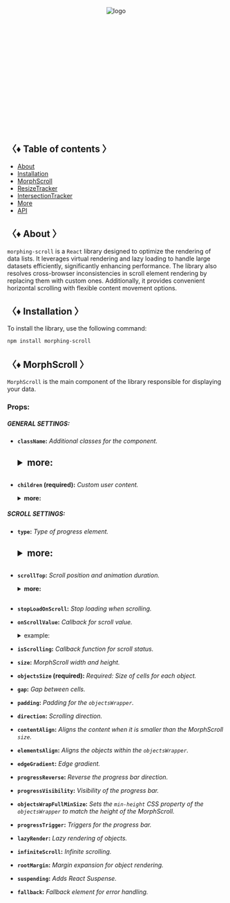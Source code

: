 <div align="center" style="height: 282px;">
  <img src="https://drive.google.com/uc?export=view&id=1zaKS3ZOVpeVEY2xcwZmUhdYuRBGBzZRR" alt="logo"/>
</div>

## 〈♦ Table of contents 〉

- [About](#-about-)
- [Installation](#-installation-)
- [MorphScroll](#-morph_scroll-)
- [ResizeTracker](#-resizet_racker-)
- [IntersectionTracker](#-intersection_tracker-)
- [More](#-more-)
- [API](#-api-)

## 〈♦ About 〉

`morphing-scroll` is a `React` library designed to optimize the rendering of data lists. It leverages virtual rendering and lazy loading to handle large datasets efficiently, significantly enhancing performance. The library also resolves cross-browser inconsistencies in scroll element rendering by replacing them with custom ones. Additionally, it provides convenient horizontal scrolling with flexible content movement options.

## 〈♦ Installation 〉

To install the library, use the following command:

```bash
npm install morphing-scroll
```

## 〈♦ MorphScroll 〉

`MorphScroll` is the main component of the library responsible for displaying your data.

### Props:

##### GENERAL SETTINGS:

- **`className`:** _Additional classes for the component._<br />
  <h2>

  <details>
  <summary><strong>more:</strong></summary>
  <strong>type:</strong> string<br />
  <strong>example:</strong>

  ```tsx
  <MorphScroll
    className="my-class"
    // another props
  >
    {children}
  </MorphScroll>
  ```

  </details>
  <h2>

- **`children` (required):** _Custom user content._
  <details>
  <summary><strong>more:</strong></summary>
  <strong>type:</strong> React.ReactNode<br />
  <strong>example:</strong>

  ```tsx
  <MorphScroll
  // your props
  >
    {children}
  </MorphScroll>
  ```

  </details>

##### SCROLL SETTINGS:

- **`type`:** _Type of progress element._<br />
  <h2>

  <details>
  <summary><strong>more:</strong></summary>
  <strong>type:</strong> "scroll" | "slider"<br />
  <strong>default:</strong> "scroll"<br />
  <strong>example:</strong>

  ```tsx
  <MorphScroll
    type="slider"
    // another props
  >
    {children}
  </MorphScroll>
  ```

  </details>
  <h2>

- **`scrollTop`:** _Scroll position and animation duration._
  <details>
  <summary><strong>more:</strong></summary>
  <strong>type:</strong> { value: number | "end"; duration?: number }<br />
  <strong>default:</strong> { value: 1; duration: 200 }<br />
  <strong>description:</strong> <em><br />
  The default value for <code>value</code> is set to 1 to prevent sudden scrolling to the start of the list, especially when loading new elements at the top of the MorphScroll. The value <code>"end"</code> scrolls to the end of the list upon loading and is useful when adding new items to the bottom of the list and will not work when adding new items to the top.<br />
  The <code>duration</code> parameter specifies the scrolling speed for the <code>scrollTop</code> values. This parameter is optional and you can only use `value'.</em><br />
  <strong>example:</strong>

  ```tsx
  <MorphScroll
    scrollTop={{ value: 100; duration: 100 }}
    // another props
  >
    {children}
  </MorphScroll>
  ```

  </details>
  <h2>

- **`stopLoadOnScroll`:** _Stop loading when scrolling._

- **`onScrollValue`:** _Callback for scroll value._
  <details>
  <summary>example:</summary>
    onScrollValue={[
     (scroll) => scroll > 200 && console.log("scroll > 200")
    ]}
  </details>

- **`isScrolling`:** _Callback function for scroll status._

- **`size`:** _MorphScroll width and height._

- **`objectsSize` (required):** _Required: Size of cells for each object._

- **`gap`:** _Gap between cells._

- **`padding`:** _Padding for the `objectsWrapper`._

- **`direction`:** _Scrolling direction._

- **`contentAlign`:** _Aligns the content when it is smaller than the MorphScroll `size`._

- **`elementsAlign`:** _Aligns the objects within the `objectsWrapper`._

- **`edgeGradient`:** _Edge gradient._

- **`progressReverse`:** _Reverse the progress bar direction._

- **`progressVisibility`:** _Visibility of the progress bar._

- **`objectsWrapFullMinSize`:** _Sets the `min-height` CSS property of the `objectsWrapper` to match the height of the MorphScroll._

- **`progressTrigger`:** _Triggers for the progress bar._

- **`lazyRender`:** _Lazy rendering of objects._

- **`infiniteScroll`:** _Infinite scrolling._

- **`rootMargin`:** _Margin expansion for object rendering._

- **`suspending`:** _Adds React Suspense._
- **`fallback`:** _Fallback element for error handling._

